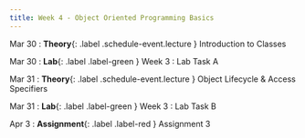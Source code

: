 ```yaml
---
title: Week 4 - Object Oriented Programming Basics
---
```

Mar 30
: **Theory**{: .label .schedule-event.lecture } Introduction to Classes

[//]: # (: [Reading Material]&#40;#&#41; , [Quiz with Solution]&#40;#&#41;)

Mar 30
: **Lab**{: .label .label-green } Week 3 : Lab Task A

[//]: # (: [Task]&#40;#&#41;, [Solution]&#40;#&#41;)

Mar 31
: **Theory**{: .label .schedule-event.lecture } Object Lifecycle & Access Specifiers

[//]: # (: [Reading Material]&#40;#&#41; ,   [Quiz with Solution]&#40;#&#41;)

Mar 31 
: **Lab**{: .label .label-green } Week 3 : Lab Task B 

[//]: # (: [Task]&#40;#&#41;, [Solution]&#40;#&#41;)

Apr 3
: **Assignment**{: .label .label-red } Assignment 3 

[//]: # (: [Assignment]&#40;#&#41;, [Solution]&#40;#&#41;)
